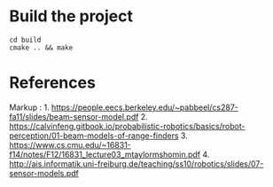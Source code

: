 # Build the project
```
cd build
cmake .. && make
```

# References

Markup : 1. https://people.eecs.berkeley.edu/~pabbeel/cs287-fa11/slides/beam-sensor-model.pdf
         2. https://calvinfeng.gitbook.io/probabilistic-robotics/basics/robot-perception/01-beam-models-of-range-finders
         3. https://www.cs.cmu.edu/~16831-f14/notes/F12/16831_lecture03_mtaylormshomin.pdf
         4. http://ais.informatik.uni-freiburg.de/teaching/ss10/robotics/slides/07-sensor-models.pdf

